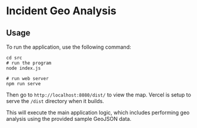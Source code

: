 # Incident Geo Analysis

## Usage

To run the application, use the following command:

```
cd src
# run the program
node index.js

# run web server
npm run serve
```

Then go to `http://localhost:8080/dist/` to view the map. Vercel is setup to serve the `/dist` directory when it builds.

This will execute the main application logic, which includes performing geo analysis using the provided sample GeoJSON data.
